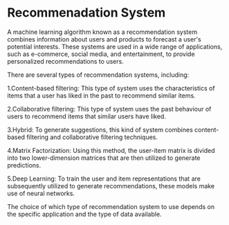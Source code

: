 # Recommenadation System

A machine learning algorithm known as a recommendation system combines information about users and products to forecast a user's potential interests. These systems are used in a wide range of applications, such as e-commerce, social media, and entertainment, to provide personalized recommendations to users.

There are several types of recommendation systems, including:

1.Content-based filtering: This type of system uses the characteristics of items that a user has liked in the past to recommend similar items.

2.Collaborative filtering: This type of system uses the past behaviour of users to recommend items that similar users have liked.

3.Hybrid: To generate suggestions, this kind of system combines content-based filtering and collaborative filtering techniques.

4.Matrix Factorization: Using this method, the user-item matrix is divided into two lower-dimension matrices that are then utilized to generate predictions.

5.Deep Learning: To train the user and item representations that are subsequently utilized to generate recommendations, these models make use of neural networks.

The choice of which type of recommendation system to use depends on the specific application and the type of data available.
